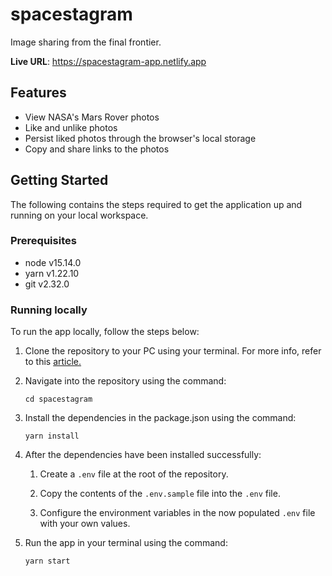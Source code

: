 # spacestagram

Image sharing from the final frontier.

**Live URL**: https://spacestagram-app.netlify.app

## Features

- View NASA's Mars Rover photos
- Like and unlike photos
- Persist liked photos through the browser's local storage
- Copy and share links to the photos

## Getting Started

The following contains the steps required to get the application up and running on your local workspace.

### Prerequisites

- node v15.14.0
- yarn v1.22.10
- git v2.32.0

### Running locally

To run the app locally, follow the steps below:

1. Clone the repository to your PC using your terminal. For more info, refer to this [article.](https://docs.github.com/en/github/creating-cloning-and-archiving-repositories/cloning-a-repository-from-github/cloning-a-repository)

2. Navigate into the repository using the command:

   ```
   cd spacestagram
   ```

3. Install the dependencies in the package.json using the command:

   ```
   yarn install
   ```

4. After the dependencies have been installed successfully:

   1. Create a `.env` file at the root of the repository.

   2. Copy the contents of the `.env.sample` file into the `.env` file.

   3. Configure the environment variables in the now populated `.env` file with your own values.

5. Run the app in your terminal using the command:

   ```
   yarn start
   ```
